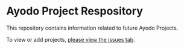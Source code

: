# Ayodo Project Respository

This repository contains information related to future Ayodo Projects.

To view or add projects, [please view the issues tab](https://github.com/hightechu/ayodo-projects/issues).
